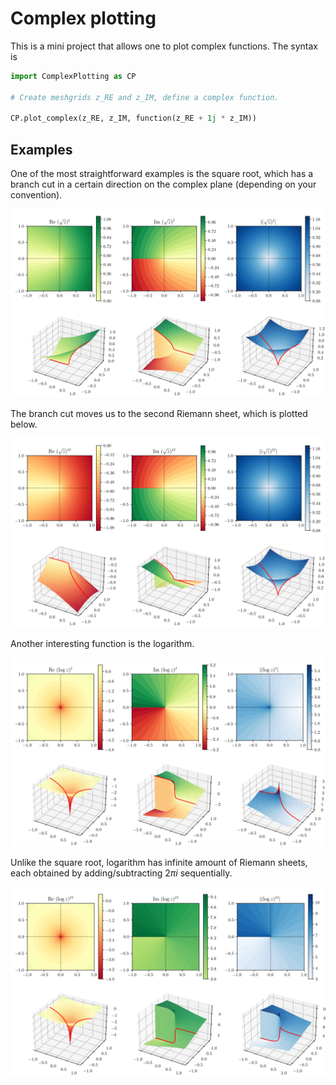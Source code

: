 # Complex plotting

This is a mini project that allows one to plot complex functions. The syntax is

```python
import ComplexPlotting as CP

# Create meshgrids z_RE and z_IM, define a complex function.

CP.plot_complex(z_RE, z_IM, function(z_RE + 1j * z_IM))
```

## Examples

One of the most straightforward examples is the square root, which has a branch cut in a certain direction on the complex plane (depending on your convention).

![sqrt_z_I](img/sqrt_z_I.png)

The branch cut moves us to the second Riemann sheet, which is plotted below.

![sqrt_z_II](img/sqrt_z_II.png)

Another interesting function is the logarithm.

![log_z_I](img/log_z_I.png)

Unlike the square root, logarithm has infinite amount of Riemann sheets, each obtained by adding/subtracting $2\pi i$ sequentially.

![log_z_II](img/log_z_II.png)